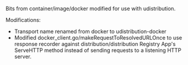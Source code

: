 Bits from container/image/docker modified for use with udistribution.

Modifications:
- Transport name renamed from docker to udistribution-docker
- Modified docker_client.go/makeRequestToResolvedURLOnce to use response recorder against distribution/distribution Registry App's ServeHTTP method instead of sending requests to a listening HTTP server.